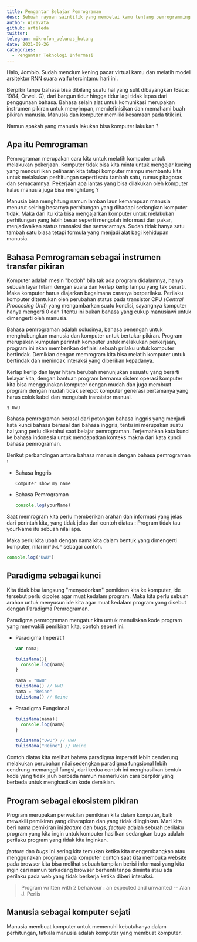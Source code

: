 ```yaml
---
title: Pengantar Belajar Pemrograman
desc: Sebuah rayuan saintifik yang membelai kamu tentang pemrogramming
author: Airavata
github: artileda
twitter:
telegram: mikrofon_pelunas_hutang
date: 2021-09-26
categories:
  - Pengantar Teknologi Informasi
---
```


Halo, Jomblo. Sudah mencium kening pacar virtual kamu dan melatih model arsitektur RNN suara waifu tercintamu hari ini. 

Berpikir tanpa bahasa bisa dibilang suatu hal yang sulit dibayangkan (Baca: 1984, Orwel. G), dari bangun tidur hingga tidur lagi tidak lepas dari penggunaan bahasa. Bahasa selain alat untuk komunikasi merupakan instrumen pikiran untuk menyimpan, mendefinisikan dan memahami buah pikiran manusia. Manusia dan komputer memiliki kesamaan pada titik ini.

Namun apakah yang manusia lakukan bisa komputer lakukan ?

## Apa itu Pemrograman

Pemrograman merupakan cara kita untuk melatih komputer untuk melakukan pekerjaan. Komputer tidak bisa kita minta untuk mengejar kucing yang mencuri ikan peliharan kita tetapi komputer mampu membantu kita untuk melakukan perhitungan seperti satu tambah satu, rumus pitagoras dan semacamnya. Pekerjaan apa lantas yang bisa dilakukan oleh komputer kalau manusia juga bisa menghitung ?

Manusia bisa menghitung namun lamban laun kemampuan manusia menurut seiring besarnya perhitungan yang dihadapi sedangkan komputer tidak. Maka dari itu kita bisa mengajarkan komputer untuk melakukan perhitungan yang lebih besar seperti mengolah informasi dari pakar, menjadwalkan status transaksi dan semacamnya. Sudah tidak hanya satu tambah satu biasa tetapi formula yang menjadi alat bagi kehidupan manusia.

## Bahasa Pemrograman sebagai instrumen transfer pikiran

Komputer adalah mesin "bodoh" bila tak ada program didalamnya, hanya sebuah layar hitam dengan suara dan kerlap kerlip lampu yang tak berarti. Maka komputer harus diajarkan bagaimana caranya berperilaku. Perilaku komputer ditentukan oleh perubahan status pada transistor CPU (_Central Proccesing Unit_) yang mengambarkan suatu kondisi, sayangnya komputer hanya mengerti 0 dan 1 tentu ini bukan bahasa yang cukup manusiawi untuk dimengerti oleh manusia.

Bahasa pemrograman adalah solusinya, bahasa penengah untuk menghubungkan manusia dan komputer untuk bertukar pikiran. Program merupakan kumpulan perintah komputer untuk melakukan perkerjaan, program ini akan memberikan definisi sebuah prilaku untuk komputer bertindak. Demikian dengan memrogram kita bisa melatih komputer untuk bertindak dan menindak interaksi yang diberikan kepadanya. 

Kerlap kerlip dan layar hitam berubah menunjukan sesuatu yang berarti kelayar kita, dengan bantuan program bernama sistem operasi komputer kita bisa menggunakan komputer dengan mudah dan juga membuat program dengan mudah tidak serepot komputer generasi pertamanya yang harus colok kabel dan mengubah transistor manual.

```shell
$ UwU
```

Bahasa pemrograman berasal dari potongan bahasa inggris yang menjadi kata kunci bahasa berasal dari bahasa inggris, tentu ini merupakan suatu hal yang perlu diketahui saat belajar pemrograman. Terjemahkan kata kunci ke bahasa indonesia untuk mendapatkan konteks makna dari kata kunci bahasa pemrograman.

Berikut perbandingan antara bahasa manusia dengan bahasa pemrograman :

- Bahasa Inggris
  ```shell
  Computer show my name
  ```
  
- Bahasa Pemrograman
  ```javascript
  console.log(yourName)
  ```

Saat memrogram kita perlu memberikan arahan dan informasi yang jelas dari perintah kita, yang tidak jelas dari contoh diatas : Program tidak tau yourName itu sebuah nilai apa. 

Maka perlu kita ubah dengan nama kita dalam bentuk yang dimengerti komputer, nilai ini`"UwU"` sebagai contoh.

```javascript
console.log("UwU")
```

## Paradigma sebagai kunci

Kita tidak bisa langsung "menyodorkan" pemikiran kita ke komputer, ide tersebut perlu dipoles agar muat kedalam program. Maka kita perlu sebuah arahan untuk menyusun ide kita agar muat kedalam program yang disebut dengan Paradigma Pemrograman.

Paradigma pemrograman mengatur kita untuk menuliskan kode program yang menwakili pemikiran kita, contoh sepert ini:

- Paradigma Imperatif

  ```javascript
  var nama;

  tulisNama(){
    console.log(nama)
  }

  nama = "UwU"
  tulisNama() // UwU
  nama = "Reine"
  tulisNama() // Reine
  ```
  
- Paradigma Fungsional

  ```javascript
  tulisNama(nama){
    console.log(nama)
  }
  
  tulisNama("UwU") // UwU
  tulisNama("Reine") // Reine
  ```
Contoh diatas kita melihat bahwa paradigma imperatif lebih cenderung melakukan perubahan nilai sedengkan paradigma fungsional lebih cendrung memanggil fungsi, dari kedua contoh ini menghasilkan bentuk kode yang tidak jauh berbeda namun memerlukan cara berpikir yang berbeda untuk menghasilkan kode demikian.

## Program sebagai ekosistem pikiran

Program merupakan perwakilan pemikiran kita dalam komputer, baik mewakili pemikiran yang diharapkan dan yang tidak diinginkan. Mari kita beri nama pemikiran ini _feature_ dan _bugs_, _feature_ adalah sebuah perilaku program yang kita ingin untuk komputer hasilkan sedangkan bugs adalah perilaku program yang tidak kita inginkan.

_feature_ dan _bugs_ ini sering kita temukan ketika kita mengembangkan atau menggunakan program pada komputer contoh saat kita membuka website pada browser kita bisa melihat sebuah tampilan berisi informasi yang kita ingin cari namun terkadang browser berhenti tanpa diminta atau ada perilaku pada web yang tidak berkerja ketika diberi interaksi.

> Program written with 2 behaivour : an expected and unwanted -- Alan J. Perlis

## Manusia sebagai komputer sejati

Manusia membuat komputer untuk memenuhi kebutuhanya dalam perhitungan, tatkala manusia adalah komputer yang membuat komputer.
